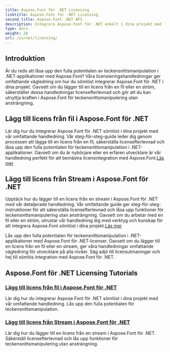 ```yaml
---
title: Aspose.Font för .NET Licensing
linktitle: Aspose.Font för .NET Licensing
second_title: Aspose.Font .NET API
description: Integrera Aspose.Font för .NET enkelt i dina projekt med licensieringshandledningar. Lägg till licenser från fil eller ström för sömlös teckensnittsmanipulation.
type: docs
weight: 20
url: /sv/net/licensing/
---
```


## Introduktion

Är du redo att låsa upp den fulla potentialen av teckensnittsmanipulation i .NET-applikationer med Aspose.Font? Våra licensieringshandledningar ger omfattande vägledning om hur du sömlöst integrerar Aspose.Font för .NET i dina projekt. Oavsett om du lägger till en licens från en fil eller en ström, säkerställer dessa handledningar licensefterlevnad och gör att du kan utnyttja kraften i Aspose.Font för teckensnittsmanipulering utan ansträngning.

## Lägg till licens från fil i Aspose.Font för .NET

 Lär dig hur du integrerar Aspose.Font för .NET sömlöst i dina projekt med vår omfattande handledning. Vår steg-för-steg-guide leder dig genom processen att lägga till en licens från en fil, säkerställa licensefterlevnad och låsa upp den fulla potentialen för teckensnittsmanipulation i .NET-applikationer. Oavsett om du är nybörjare eller en erfaren utvecklare är vår handledning perfekt för att bemästra licensintegration med Aspose.Font.[Läs mer](./add-license-from-file/)

## Lägg till licens från Stream i Aspose.Font för .NET

Upptäck hur du lägger till en licens från en stream i Aspose.Font för .NET med vår detaljerade handledning. Vår omfattande guide ger steg-för-steg-instruktioner för att säkerställa licensefterlevnad och låsa upp funktioner för teckensnittsmanipulering utan ansträngning. Oavsett om du arbetar med en fil eller en ström, utrustar vår handledning dig med verktyg och kunskap för att integrera Aspose.Font sömlöst i dina projekt.[Läs mer](./add-license-from-stream/)

Lås upp den fulla potentialen för teckensnittsmanipulation i .NET-applikationer med Aspose.Font för .NET-licenser. Oavsett om du lägger till en licens från en fil eller en stream, ger våra handledningar omfattande vägledning för utvecklare på alla nivåer. Säg adjö till licensutmaningar och hej till sömlös integration med Aspose.Font för .NET.
## Aspose.Font för .NET Licensing Tutorials
### [Lägg till licens från fil i Aspose.Font för .NET](./add-license-from-file/)
Lär dig hur du integrerar Aspose.Font för .NET sömlöst i dina projekt med vår omfattande handledning. Lås upp den fulla potentialen för teckensnittsmanipulation.
### [Lägg till licens från Stream i Aspose.Font för .NET](./add-license-from-stream/)
Lär dig hur du lägger till en licens från en stream i Aspose.Font för .NET. Säkerställ licensefterlevnad och lås upp funktioner för teckensnittsmanipulering utan ansträngning.